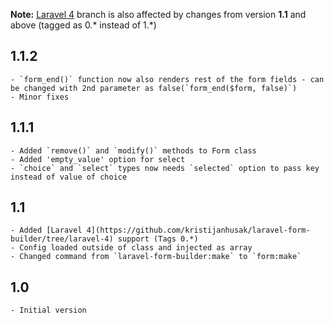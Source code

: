**Note:** [Laravel 4](https://github.com/kristijanhusak/laravel-form-builder/tree/laravel-4) branch is also affected by changes from version **1.1** and above (tagged as 0.* instead of 1.*)

## 1.1.2
    - `form_end()` function now also renders rest of the form fields - can be changed with 2nd parameter as false(`form_end($form, false)`)
    - Minor fixes

## 1.1.1
    - Added `remove()` and `modify()` methods to Form class
    - Added 'empty_value' option for select
    - `choice` and `select` types now needs `selected` option to pass key instead of value of choice

## 1.1
    - Added [Laravel 4](https://github.com/kristijanhusak/laravel-form-builder/tree/laravel-4) support (Tags 0.*)
    - Config loaded outside of class and injected as array
    - Changed command from `laravel-form-builder:make` to `form:make`

## 1.0
    - Initial version